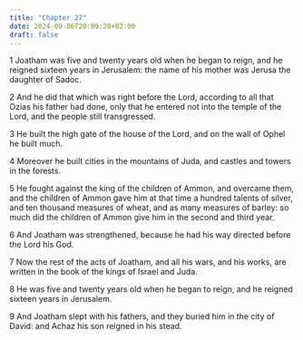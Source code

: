 ```yaml
---
title: "Chapter 27"
date: 2024-09-06T20:00:28+02:00
draft: false
---
```



1 Joatham was five and twenty years old when he began to reign, and he reigned sixteen years in Jerusalem: the name of his mother was Jerusa the daughter of Sadoc.

2 And he did that which was right before the Lord, according to all that Ozias his father had done, only that he entered not into the temple of the Lord, and the people still transgressed.

3 He built the high gate of the house of the Lord, and on the wall of Ophel he built much.

4 Moreover he built cities in the mountains of Juda, and castles and towers in the forests.

5 He fought against the king of the children of Ammon, and overcame them, and the children of Ammon gave him at that time a hundred talents of silver, and ten thousand measures of wheat, and as many measures of barley: so much did the children of Ammon give him in the second and third year.

6 And Joatham was strengthened, because he had his way directed before the Lord his God.

7 Now the rest of the acts of Joatham, and all his wars, and his works, are written in the book of the kings of Israel and Juda.

8 He was five and twenty years old when he began to reign, and he reigned sixteen years in Jerusalem.

9 And Joatham slept with his fathers, and they buried him in the city of David: and Achaz his son reigned in his stead.


